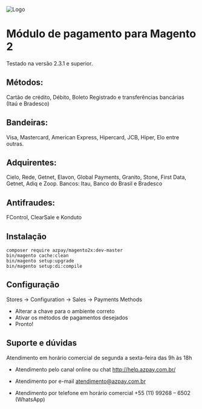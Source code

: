 
![Logo](https://www.azpay.com.br/blog/wp-content/uploads/2018/11/Screen-Shot-2018-11-25-at-13.17.28-768x429.png)

# Módulo de pagamento para Magento 2

Testado na versão 2.3.1 e superior. 

## Métodos:
Cartão de crédito, Débito, Boleto Registrado e transferências bancárias (Itaú e Bradesco)

## Bandeiras:
Visa, Mastercard, American Express, Hipercard, JCB, Hiper, Elo entre outras.

## Adquirentes:
Cielo, Rede, Getnet, Elavon, Global Payments, Granito, Stone, First Data, Getnet, Adiq e Zoop. Bancos: Itau, Banco do Brasil e Bradesco

## Antifraudes:
FControl, ClearSale e Konduto


## Instalação
 
    composer require azpay/magento2x:dev-master
    bin/magento cache:clean
    bin/magento setup:upgrade
    bin/magento setup:di:compile
    
## Configuração

Stores -> Configuration -> Sales -> Payments Methods

- Alterar a chave para o ambiente correto
- Ativar os métodos de pagamentos desejados
- Pronto! 

## Suporte e dúvidas
Atendimento em horário comercial de segunda a sexta-feira das 9h às 18h

- Atendimento pelo canal online ou chat
http://help.azpay.com.br/

- Atendimento por e-mail
atendimento@azpay.com.br

- Atendimento por telefone em horário comercial
+55 (11) 99268 – 6502 (WhatsApp)
